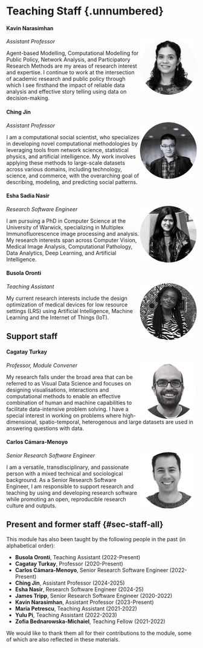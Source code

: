 # Teaching Staff {.unnumbered}

#### Kavin Narasimhan

<img src="../../media/staff-kavin.png" class="img-fluid" align="right" width="150"/> *Assistant Professor*

Agent-based Modelling, Computational Modelling for Public Policy, Network Analysis, and Participatory Research Methods are my areas of research interest and expertise. I continue to work at the intersection of academic research and public policy through which I see firsthand the impact of reliable data analysis and effective story telling using data on decision-making.

#### Ching Jin

<img src="../../media/staff-ching.png" class="img-fluid" align="right" width="150"/> *Assistant Professor*

I am a computational social scientist, who specializes in developing novel computational methodologies by leveraging tools from network science, statistical physics, and artificial intelligence. My work involves applying these methods to large-scale datasets across various domains, including technology, science, and commerce, with the overarching goal of describing, modeling, and predicting social patterns.

#### Esha Sadia Nasir

<img src="../../media/staff-esha.png" class="img-fluid" align="right" width="150"/> *Research Software Engineer*

I am pursuing a PhD in Computer Science at the University of Warwick, specializing in Multiplex Immunofluorescence image processing and analysis. My research interests span across Computer Vision, Medical Image Analysis, Computational Pathology, Data Analytics, Deep Learning, and Artificial Intelligence.

#### Busola Oronti

<img src="../../media/staff-busola.png" class="img-fluid" align="right" width="150"/> *Teaching Assistant*

My current research interests include the design optimization of medical devices for low resource settings (LRS) using Artificial Intelligence, Machine Learning and the Internet of Things (IoT).

## Support staff

#### Cagatay Turkay

<img src="../../media/staff-cagatay.png" class="img-fluid" align="right" width="150"/> *Professor, Module Convener*

My research falls under the broad area that can be referred to as Visual Data Science and focuses on designing visualisations, interactions and computational methods to enable an effective combination of human and machine capabilities to facilitate data-intensive problem solving.
I have a special interest in working on problems where high-dimensional, spatio-temporal, heterogenous and large datasets are used in answering questions with data.

#### Carlos Cámara-Menoyo

<img src="../../media/staff-carlos.png" class="img-fluid" align="right" width="150"/> *Senior Research Software Engineer*

I am a versatile, transdisciplinary, and passionate person with a mixed technical and sociological background. As a Senior Research Software Engineer, I am responsible to support research and teaching by using and developing research software while promoting an open, reproducible research culture and outputs.

## Present and former staff {#sec-staff-all}

This module has also been taught by the following people in the past (in alphabetical order):

-   **Busola Oronti**, Teaching Assistant (2022-Present)
-   **Cagatay Turkay**, Professor (2020-Present)
-   **Carlos Cámara-Menoyo**, Senior Research Software Engineer (2022-Present)
-   **Ching Jin**, Assistant Professor (2024-2025)
-   **Esha Nasir**, Research Software Engineer (2024-25)
-   **James Tripp**, Senior Research Software Engineer (2020-2022)
-   **Kavin Narasimhan**, Assistant Professor (2023-Present)
-   **Maria Petrescu**, Teaching Assistant (2021-2022)
-   **Yulu Pi**, Teaching Assistant (2022-2023)
-   **Zofia Bednarowska-Michaiel**, Teaching Fellow (2021-2022)

We would like to thank them all for their contributions to the module, some of which are also reflected in these materials.